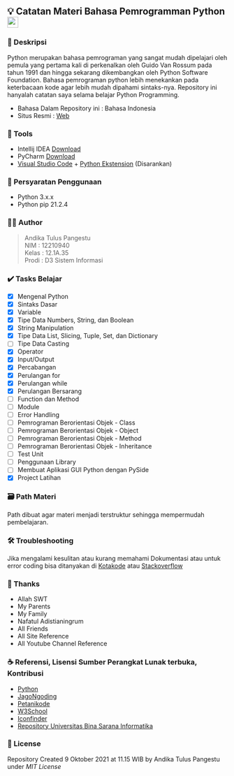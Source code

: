 ## 💡 Catatan Materi Bahasa Pemrogramman Python <img src="https://cdn4.iconfinder.com/data/icons/logos-and-brands/512/267_Python_logo-256.png" width="25px" height="25px">

### 📝 Deskripsi 
Python merupakan bahasa pemrograman yang sangat mudah dipelajari oleh pemula yang pertama kali di perkenalkan oleh Guido Van Rossum pada tahun 1991 dan hingga sekarang dikembangkan oleh Python Software Foundation.
Bahasa pemrograman python lebih menekankan pada keterbacaan kode agar lebih mudah dipahami sintaks-nya.
Repository ini hanyalah catatan saya selama belajar Python Programming.
- Bahasa Dalam Repository ini : Bahasa Indonesia
- Situs Resmi : [Web](https://python.org/ "Pergi ke Official Page")

### 🎒 Tools
- Intellij IDEA [Download](https://www.jetbrains.com/idea/download/)
- PyCharm [Download](https://www.jetbrains.com/pycharm/download/)
- [Visual Studio Code](https://code.visualstudio.com/download) + [Python Ekstension](https://marketplace.visualstudio.com/items?itemName=ms-python.python) (Disarankan)

### 📝 Persyaratan Penggunaan
- Python 3.x.x
- Python pip 21.2.4

### 👨‍💻 Author
> Andika Tulus Pangestu  
  NIM : 12210940  
  Kelas : 12.1A.35  
  Prodi : D3 Sistem Informasi  

### ✔️ Tasks Belajar 

- [x] Mengenal Python
- [x] Sintaks Dasar
- [x] Variable
- [x] Tipe Data Numbers, String, dan Boolean
- [x] String Manipulation
- [x] Tipe Data List, Slicing, Tuple, Set, dan Dictionary
- [ ] Tipe Data Casting
- [x] Operator
- [x] Input/Output
- [x] Percabangan
- [x] Perulangan for
- [x] Perulangan while
- [X] Perulangan Bersarang
- [ ] Function dan Method
- [ ] Module
- [ ] Error Handling
- [ ] Pemrograman Berorientasi Objek - Class
- [ ] Pemrograman Berorientasi Objek - Object
- [ ] Pemrograman Berorientasi Objek - Method
- [ ] Pemrograman Berorientasi Objek - Inheritance
- [ ] Test Unit
- [ ] Penggunaan Library
- [ ] Membuat Aplikasi GUI Python dengan PySide
- [x] Project Latihan

### 🗃️ Path Materi 
Path dibuat agar materi menjadi terstruktur sehingga mempermudah pembelajaran.

### 🛠️ Troubleshooting
Jika mengalami kesulitan atau kurang memahami Dokumentasi atau untuk error coding bisa ditanyakan di [Kotakode](kotakode.com) atau [Stackoverflow](stackoverflow.com)

### 🙏 Thanks 
- Allah SWT
- My Parents
- My Family
- Nafatul Adistianingrum
- All Friends
- All Site Reference
- All Youtube Channel Reference

### ☕ Referensi, Lisensi Sumber Perangkat Lunak terbuka, Kontribusi
- [Python](https://python.org)
- [JagoNgoding](https://jagongoding.com/)
- [Petanikode](https://petanikode.com/)
- [W3School](https://w3school.com)
- [Iconfinder](https://www.iconfinder.com/iconsets/education-759)
- [Repository Universitas Bina Sarana Informatika](https://repository.bsi.ac.id/)

### 🔐 License 
Repository Created 9 Oktober 2021 at 11.15 WIB by Andika Tulus Pangestu under *MIT License*
